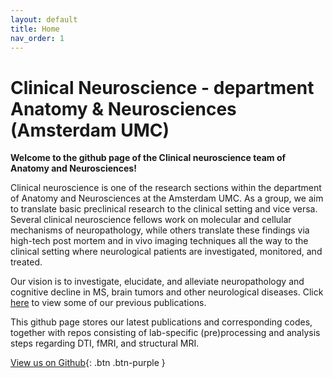 ```yaml
---
layout: default
title: Home
nav_order: 1
---
```

<h1>Clinical Neuroscience - department Anatomy & Neurosciences (Amsterdam UMC)</h1>	

**Welcome to the github page of the Clinical neuroscience team of Anatomy and Neurosciences!**

Clinical neuroscience is one of the research sections within the department of Anatomy and Neurosciences at the Amsterdam UMC. As a group, we aim to translate basic preclinical research to the clinical setting and vice versa. Several clinical neuroscience fellows work on molecular and cellular mechanisms of neuropathology, while others translate these findings via high-tech post mortem and in vivo imaging techniques all the way to the clinical setting where neurological patients are investigated, monitored, and treated.

Our vision is to investigate, elucidate, and alleviate neuropathology and cognitive decline in MS, brain tumors and other neurological diseases. Click [here](https://pubmed.ncbi.nlm.nih.gov/?term=%28%28%28Geurts+JJ%5BAuthor%5D%29+OR+Schoonheim+MM%5BAuthor%5D%29+OR+Hulst+HE%5BAuthor%5D+OR+Douw+L%5BAuthor%5D%29+AND+%28%222000%2F1%2F1%22%5BDate+-+Create%5D+%3A+%223000%2F12%2F31%22%5BDate+-+Create%5D%29) to view some of our previous publications. 

This github page stores our latest publications and corresponding codes, together with repos consisting of lab-specific (pre)processing and analysis steps regarding DTI, fMRI, and structural MRI. 

[View us on Github](https://github.com/KNW-ANW/){: .btn .btn-purple }
